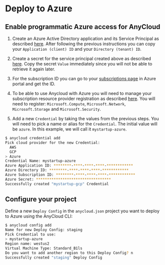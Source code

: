 # Deploy to Azure

## Enable programmatic Azure access for AnyCloud

1) Create an Azure Active Directory application and its Service Principal as described [here](https://docs.microsoft.com/en-us/azure/active-directory/develop/howto-create-service-principal-portal). After following the previous instructions you can copy your `Application (client) ID` and your `Directory (tenant) ID`.

2) Create a secret for the service principal created above as described [here](https://docs.microsoft.com/en-us/azure/active-directory/develop/howto-create-service-principal-portal#option-2-create-a-new-application-secret). Copy the secret `Value` immediately since you will not be able to retrieve it again later.

3) For the subscription ID you can go to your [subscriptions page](https://portal.azure.com/#blade/Microsoft_Azure_Billing/SubscriptionsBlade) in Azure portal and get the ID.

4) To be able to use Anycloud with Azure you will need to manage your subscription resource provider registration as described [here](https://docs.microsoft.com/en-us/azure/azure-resource-manager/templates/error-register-resource-provider#solution-3---azure-portal). You will need to register: `Microsoft.Compute`, `Microsoft.Network`, `Microsoft.Storage` and `Microsoft.Security`.

5) Add a new `Credential` by taking the values from the previous steps. You will need to pick a name or alias for the `Credential`. The initial value will be `azure`. In this example, we will call it `mystartup-azure`.

```bash
$ anycloud credential add
Pick cloud provider for the new Credential:
  AWS
  GCP
> Azure
Credential Name: mystartup-azure
Azure Application ID: ********-****-****-****-************
Azure Directory ID: ********-****-****-****-************
Azure Subscription ID: ********-****-****-****-************
Azure Secret: **********************************
Successfully created "mystartup-gcp" Credential
```

## **Configure your project**

Define a new `Deploy Config` in the `anycloud.json` project you want to deploy to Azure using the AnyCloud CLI:

```bash
$ anycloud config add
Name for new Deploy Config: staging
Pick Credential to use:
> mystartup-azure
Region name: westus2
Virtual Machine Type: Standard_B1ls
Do you want to add another region to this Deploy Config? n
Successfully created "staging" Deploy Config
```